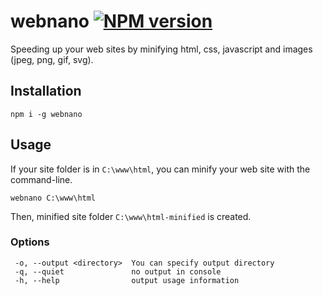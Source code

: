 # webnano   [![NPM version](https://badge.fury.io/js/webnano.svg)](https://badge.fury.io/js/webnano)

Speeding up your web sites by minifying html, css, javascript and images (jpeg, png, gif, svg).


## Installation

```
npm i -g webnano
```


## Usage

If your site folder is in `C:\www\html`, you can minify your web site with the command-line.
```
webnano C:\www\html
```
Then, minified site folder `C:\www\html-minified` is created.


### Options

```
 -o, --output <directory>  You can specify output directory
 -q, --quiet               no output in console
 -h, --help                output usage information
```
